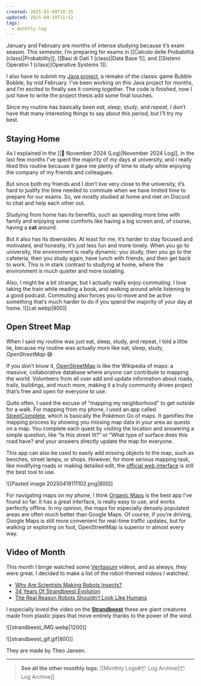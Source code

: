 ```yaml
---
created: 2025-01-09T19:15
updated: 2025-04-19T11:52
tags:
  - monthly-log
---
```

January and February are months of intense studying because it’s exam season. This semester, I’m preparing for exams in [[Calcolo delle Probabilità (class)|Probability]], [[Basi di Dati 1 (class)|Data Base 1]], and [[Sistemi Operativi 1 (class)|Operative Systems 1]]. 

I also have to submit my [Java project](https://github.com/rimaout/The-Bolla-Bolla), a remake of the classic game Bubble Bobble, by mid February. I’ve been working on this Java project for months, and I’m excited to finally see it coming together. The code is finished, now I just have to write the project thesis add some final touches.  

Since my routine has basically been *eat*, *sleep*, *study*, and *repeat*, I don’t have that many interesting things to say about this period, but I’ll try my best.

## Staying Home

As I explained in the [[🌰 November 2024 (Log)|November 2024 Log]], in the last few months I’ve spent the majority of my days at university, and I really liked this routine because it gave me plenty of time to study while enjoying the company of my friends and colleagues.

But since both my friends and I don’t live very close to the university, it’s hard to justify the time needed to commute when we have limited time to prepare for our exams. So, we mostly studied at home and met on Discord to chat and help each other out.

Studying from home has its benefits, such as spending more time with family and enjoying some comforts like having a big screen and, of course, having a **cat** around.

But it also has its downsides. At least for me, it’s harder to stay focused and motivated, and honestly, it’s just less fun and more lonely. When you go to university, the environment is really dynamic: you study, then you go to the cafeteria, then you study again, have lunch with friends, and then get back to work. This is in stark contrast to studying at home, where the environment is much quieter and more isolating.

Also, I might be a bit strange, but I actually really enjoy commuting. I love taking the train while reading a book, and walking around while listening to a good podcast. Commuting also forces you to move and be active something that’s much harder to do if you spend the majority of your day at home.
![[cat.webp|900]]
## Open Street Map

When I said my routine was just eat, sleep, study, and repeat, I told a little lie, because my routine was actually more like eat, sleep, study, _OpenStreetMap_ 😅.

If you don’t know it, [OpenStreetMap](https://www.openstreetmap.org) is like the Wikipedia of maps: a massive, collaborative database where anyone can contribute to mapping the world. Volunteers from all over add and update information about roads, trails, buildings, and much more, making it a truly community driven project that’s free and open for everyone to use.

Quite often, I used the excuse of “mapping my neighborhood” to get outside for a walk. For mapping from my phone, I used an app called [StreetComplete](https://github.com/streetcomplete/streetcomplete), which is basically the Pokémon Go of maps. It gamifies the mapping process by showing you missing map data in your area as quests on a map. You complete each quest by visiting the location and answering a simple question, like “Is this street lit?” or “What type of surface does this road have? and your answers directly update the map for everyone. 

This app can also be used to easily add missing objects to the map, such as benches, street lamps, or shops. However, for more serious mapping task, like modifying roads or making detailed edit, the [official web interface](https://www.openstreetmap.org) is still the best tool to use.

![[Pasted image 20250419111102.png|800]]

For navigating maps on my phone, I think [Organic Maps](https://github.com/organicmaps/organicmaps) is the best app I’ve found so far. It has a great interface, is really easy to use, and works perfectly offline.  In my opinion, the maps for especially densely populated areas are often much better than Google Maps. Of course, if you’re driving, Google Maps is still more convenient for real-time traffic updates, but for walking or exploring on foot, OpenStreetMap is superior in almost every way.

## Video of Month

This month I binge watched some [Veritasium](https://www.youtube.com/@veritasium) videos, and as always, they were great. I decided to make a list of the robot-themed videos I watched:
- [Why Are Scientists Making Robots Insects?](https://www.youtube.com/watch?v=H6q6pYZ9Fho)
- [34 Years Of Strandbeest Evolution](https://www.youtube.com/watch?v=IFaAjR_RRJs)
- [The Real Reason Robots Shouldn’t Look Like Humans](https://www.youtube.com/watch?v=eLVAMG_3fLg)

I especially loved the video on the **[Strandbeest](https://www.strandbeest.com/)** these are giant creatures made from plastic pipes that move entirely thanks to the power of the wind.

![[strandbeest_IMG.webp|1200]]

![[strandbeest_gif.gif|800]]

They are made by Theo Jansen.

---

>**See all the other monthly logs:** [[Monthly Logs#📦 Log Archive|📦 Log Archive]]
